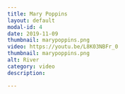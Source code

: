 ```yaml
---
title: Mary Poppins
layout: default
modal-id: 4
date: 2019-11-09
thumbnail: marypoppins.png
video: https://youtu.be/L8K03NBFr_0
thumbnail: marypoppins.png
alt: River
category: video
description: 

---
```


